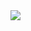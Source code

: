 <img src="https://raw.githubusercontent.com/voidberg1/z/main/ezgif.com-gif-maker%20(2)%20(2).gif"/>
